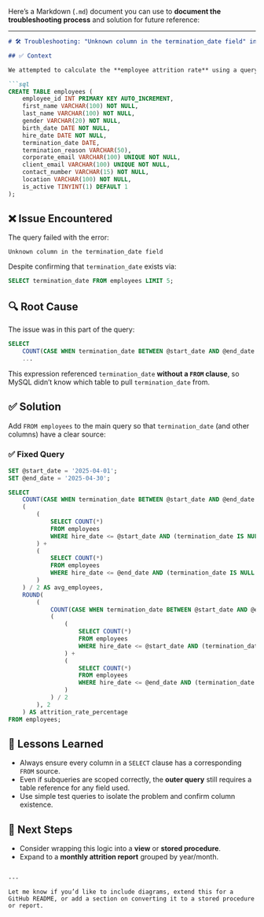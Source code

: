 Here’s a Markdown (`.md`) document you can use to **document the troubleshooting process** and solution for future reference:

---

````markdown
# 🛠️ Troubleshooting: "Unknown column in the termination_date field" in MySQL Attrition Query

## ✅ Context

We attempted to calculate the **employee attrition rate** using a query based on the following schema:

```sql
CREATE TABLE employees (
    employee_id INT PRIMARY KEY AUTO_INCREMENT,
    first_name VARCHAR(100) NOT NULL,
    last_name VARCHAR(100) NOT NULL,
    gender VARCHAR(20) NOT NULL,
    birth_date DATE NOT NULL,
    hire_date DATE NOT NULL,
    termination_date DATE,
    termination_reason VARCHAR(50),
    corporate_email VARCHAR(100) UNIQUE NOT NULL,
    client_email VARCHAR(100) UNIQUE NOT NULL,
    contact_number VARCHAR(15) NOT NULL,
    location VARCHAR(100) NOT NULL,
    is_active TINYINT(1) DEFAULT 1
);
````

## ❌ Issue Encountered

The query failed with the error:

```
Unknown column in the termination_date field
```

Despite confirming that `termination_date` exists via:

```sql
SELECT termination_date FROM employees LIMIT 5;
```

## 🔍 Root Cause

The issue was in this part of the query:

```sql
SELECT 
    COUNT(CASE WHEN termination_date BETWEEN @start_date AND @end_date THEN 1 END) AS employees_left,
    ...
```

This expression referenced `termination_date` **without a `FROM` clause**, so MySQL didn’t know which table to pull `termination_date` from.

## ✅ Solution

Add `FROM employees` to the main query so that `termination_date` (and other columns) have a clear source:

### ✅ Fixed Query

```sql
SET @start_date = '2025-04-01';
SET @end_date = '2025-04-30';

SELECT 
    COUNT(CASE WHEN termination_date BETWEEN @start_date AND @end_date THEN 1 END) AS employees_left,
    (
        (
            SELECT COUNT(*) 
            FROM employees 
            WHERE hire_date <= @start_date AND (termination_date IS NULL OR termination_date >= @start_date)
        ) +
        (
            SELECT COUNT(*) 
            FROM employees 
            WHERE hire_date <= @end_date AND (termination_date IS NULL OR termination_date >= @end_date)
        )
    ) / 2 AS avg_employees,
    ROUND(
        (
            COUNT(CASE WHEN termination_date BETWEEN @start_date AND @end_date THEN 1 END) * 100.0 /
            (
                (
                    SELECT COUNT(*) 
                    FROM employees 
                    WHERE hire_date <= @start_date AND (termination_date IS NULL OR termination_date >= @start_date)
                ) +
                (
                    SELECT COUNT(*) 
                    FROM employees 
                    WHERE hire_date <= @end_date AND (termination_date IS NULL OR termination_date >= @end_date)
                )
            ) / 2
        ), 2
    ) AS attrition_rate_percentage
FROM employees;
```

## 🧠 Lessons Learned

* Always ensure every column in a `SELECT` clause has a corresponding `FROM` source.
* Even if subqueries are scoped correctly, the **outer query** still requires a table reference for any field used.
* Use simple test queries to isolate the problem and confirm column existence.

## 📌 Next Steps

* Consider wrapping this logic into a **view** or **stored procedure**.
* Expand to a **monthly attrition report** grouped by year/month.

```

---

Let me know if you’d like to include diagrams, extend this for a GitHub README, or add a section on converting it to a stored procedure or report.
```
